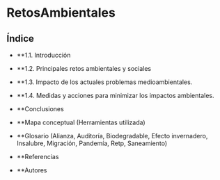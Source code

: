 # RetosAmbientales
## Índice
* **1.1. Introducción
* **1.2. Principales retos ambientales y sociales
* **1.3. Impacto de los actuales problemas medioambientales.
* **1.4. Medidas y acciones para minimizar los impactos ambientales.
 
* **Conclusiones
* **Mapa conceptual (Herramientas utilizada)
* **Glosario (Alianza, Auditoría, Biodegradable, Efecto invernadero, Insalubre, Migración, Pandemía, Retp, Saneamiento)
* **Referencias
* **Autores
